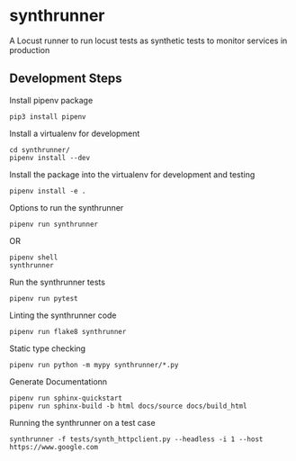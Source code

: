 # synthrunner
A Locust runner to run locust tests as synthetic tests to monitor services in production


## Development Steps
Install pipenv package 
```
pip3 install pipenv
```

Install a virtualenv for development
```
cd synthrunner/
pipenv install --dev
```

Install the package into the virtualenv for development and testing
```
pipenv install -e .
```

Options to run the synthrunner
```
pipenv run synthrunner
```
OR
```
pipenv shell
synthrunner
```

Run the synthrunner tests
```
pipenv run pytest
```

Linting the synthrunner code
```
pipenv run flake8 synthrunner
```

Static type checking
```
pipenv run python -m mypy synthrunner/*.py
```


Generate Documentationn

```
pipenv run sphinx-quickstart
pipenv run sphinx-build -b html docs/source docs/build_html
```

Running the synthrunner on a test case
```
synthrunner -f tests/synth_httpclient.py --headless -i 1 --host https://www.google.com
```